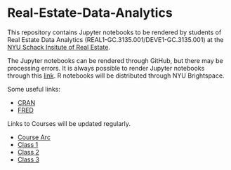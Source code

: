 # Real-Estate-Data-Analytics
This repository contains Jupyter notebooks to be rendered by students of Real Estate Data Analytics (REAL1-GC.3135.001/DEVE1-GC.3135.001) at the [NYU Schack Insitute of Real Estate](https://www.sps.nyu.edu/homepage/academics/divisions-and-departments/schack-institute-of-real-estate.html).



The Jupyter notebooks can be rendered through GitHub, but there may be processing errors.  It is always possible to render Jupyter notebooks through this [link](https://nbviewer.jupyter.org/).  R notebooks will be distributed through NYU Brightspace.

Some useful links:
* [CRAN](https://cran.r-project.org/)
* [FRED](https://fred.stlouisfed.org/)

Links to Courses will be updated regularly.
  * [Course Arc](https://nbviewer.jupyter.org/github/thsavage/Real-Estate-Data-Analytics/blob/main/Course%20Arc.ipynb)
  * [Class 1](https://nbviewer.jupyter.org/github/thsavage/Real-Estate-Data-Analytics/blob/main/Class%201.ipynb)
  * [Class 2](https://nbviewer.jupyter.org/github/thsavage/Real-Estate-Data-Analytics/blob/main/Class%202.ipynb)
  * [Class 3](https://nbviewer.jupyter.org/github/thsavage/Real-Estate-Data-Analytics/blob/main/Class%203.ipynb)

